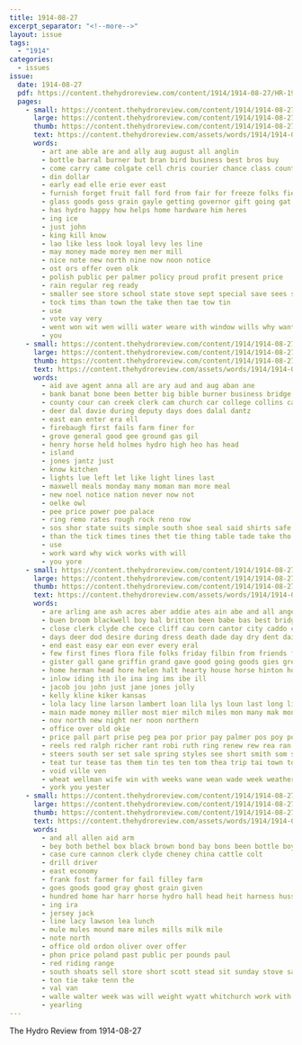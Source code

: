 ```yaml
---
title: 1914-08-27
excerpt_separator: "<!--more-->"
layout: issue
tags:
  - "1914"
categories:
  - issues
issue:
  date: 1914-08-27
  pdf: https://content.thehydroreview.com/content/1914/1914-08-27/HR-1914-08-27.pdf
  pages:
    - small: https://content.thehydroreview.com/content/1914/1914-08-27/small/HR-1914-08-27-01.jpg
      large: https://content.thehydroreview.com/content/1914/1914-08-27/large/HR-1914-08-27-01.jpg
      thumb: https://content.thehydroreview.com/content/1914/1914-08-27/thumbnails/HR-1914-08-27-01.jpg
      text: https://content.thehydroreview.com/assets/words/1914/1914-08-27/HR-1914-08-27-01.txt
      words:
        - art ane able are and ally aug august all anglin
        - bottle barral burner but bran bird business best bros buy
        - come carry came colgate cell chris courier chance class county core cash caddo cream
        - din dollar
        - early ead elle erie ever east
        - furnish forget fruit fall ford from fair for freeze folks fields first fine
        - glass goods goss grain gayle getting governor gift going gat gallon gash given grade
        - has hydro happy how helps home hardware him heres
        - ing ice
        - just john
        - king kill know
        - lao like less look loyal levy les line
        - may money made morey men mer mill
        - nice note new north nine now noon notice
        - ost ors offer oven olk
        - polish public per palmer policy proud profit present price
        - rain regular reg ready
        - smaller see store school state stove sept special save sees still scott sine selling sell shorts small
        - tock tims than town the take then tae tow tin
        - use
        - vote vay very
        - went won wit wen willi water weare with window wills why want will war wil
        - you
    - small: https://content.thehydroreview.com/content/1914/1914-08-27/small/HR-1914-08-27-02.jpg
      large: https://content.thehydroreview.com/content/1914/1914-08-27/large/HR-1914-08-27-02.jpg
      thumb: https://content.thehydroreview.com/content/1914/1914-08-27/thumbnails/HR-1914-08-27-02.jpg
      text: https://content.thehydroreview.com/assets/words/1914/1914-08-27/HR-1914-08-27-02.txt
      words:
        - aid ave agent anna all are ary aud and aug aban ane
        - bank banat bone been better big bible burner business bridge boey barber but buy
        - county cour can creek clerk cam church car college collins call court cheap carry
        - deer dal davie during deputy days does dalal dantz
        - east ean enter era ell
        - firebaugh first fails farm finer for
        - grove general good gee ground gas gil
        - henry horse held holmes hydro high heo has head
        - island
        - jones jantz just
        - know kitchen
        - lights lue left let like light lines last
        - maxwell meals monday many moman man more meal
        - new noel notice nation never now not
        - oelke owl
        - pee price power poe palace
        - ring remo rates rough rock reno row
        - sos shor state suits simple south shoe seal said shirts safe september salli save shines see school show stoves stove set sou special
        - than the tick times tines thet tie thing table tade take tho taken
        - use
        - work ward why wick works with will
        - you yore
    - small: https://content.thehydroreview.com/content/1914/1914-08-27/small/HR-1914-08-27-03.jpg
      large: https://content.thehydroreview.com/content/1914/1914-08-27/large/HR-1914-08-27-03.jpg
      thumb: https://content.thehydroreview.com/content/1914/1914-08-27/thumbnails/HR-1914-08-27-03.jpg
      text: https://content.thehydroreview.com/assets/words/1914/1914-08-27/HR-1914-08-27-03.txt
      words:
        - are arling ane ash acres aber addie ates ain abe and all angeles aid ard aug ally aud allen
        - buen broom blackwell boy bal britton been babe bas best bridgeport bradley bureau bet big both bank buy bring booth bent blish bay
        - close clerk clyde che cece cliff cau corn cantor city caddo creek come camp course cown camping chas crees came county card
        - days deer dod desire during dress death dade day dry dent dairy daughter dixie
        - end east easy ear eon ever every eral
        - few first fines flora file folks friday filbin from friends fee farrow felton for fall frid farm
        - gister gall gane griffin grand gave good going goods gies green granda gan
        - home herman head hore helen halt hearty house horse hinton hour held had hom high hata hickey her hook hall hydro hey hester has hess horn harriman
        - inlow iding ith ile ina ing ims ibe ill
        - jacob jou john just jane jones jolly
        - kelly kline kiker kansas
        - lola lacy line larson lambert loan lila lys loun last long lindsay lis lunch little
        - main made money miller most mier milch miles mon many mak mont monday mis miss moti market monn med marriage mary
        - nov north new night ner noon northern
        - office over old okie
        - price pall part prise peg pea por prior pay palmer pos poy port present
        - reels red ralph richer rant robi ruth ring renew rew rea ran ringer
        - steers south ser set sale spring styles see short smith som stroud sins stow save shimer she summer sah six stock sey study son saturday states samples shoe sis sunday
        - teat tur tease tas them tin tes ten tom thea trip tai town ton ted texas the
        - void ville ven
        - wheat wellman wife win with weeks wane wean wade week weatherford wight write william will wil was work want wan werre wit wink weight wedding worth well wat woods went
        - york you yester
    - small: https://content.thehydroreview.com/content/1914/1914-08-27/small/HR-1914-08-27-04.jpg
      large: https://content.thehydroreview.com/content/1914/1914-08-27/large/HR-1914-08-27-04.jpg
      thumb: https://content.thehydroreview.com/content/1914/1914-08-27/thumbnails/HR-1914-08-27-04.jpg
      text: https://content.thehydroreview.com/assets/words/1914/1914-08-27/HR-1914-08-27-04.txt
      words:
        - and all allen aid arm
        - bey both bethel box black brown bond bay bons been bottle boy
        - case cure cannon clerk clyde cheney china cattle colt
        - drill driver
        - east economy
        - frank fost farmer for fail filley farm
        - goes goods good gray ghost grain given
        - hundred home har harr horse hydro hall head heit harness huss him her
        - ing ira
        - jersey jack
        - line lacy lawson lea lunch
        - mule mules mound mare miles mills milk mile
        - note north
        - office old ordon oliver over offer
        - phon price poland past public per pounds paul
        - red riding range
        - south shoats sell store short scott stead sit sunday stove sale steer september see saddler steel springs
        - ton tie take tenn the
        - val van
        - walle walter week was will weight wyatt whitchurch work with
        - yearling
---
```


The Hydro Review from 1914-08-27

<!--more-->

